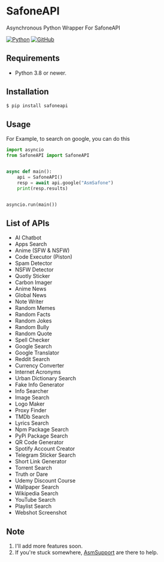 # SafoneAPI

Asynchronous Python Wrapper For SafoneAPI

[![Python](http://forthebadge.com/images/badges/made-with-python.svg)](https://python.org)
[![GitHub](https://forthebadge.com/images/badges/built-by-developers.svg)](https://github.com/)

## Requirements

- Python 3.8 or newer.

## Installation

```sh
$ pip install safoneapi
```

## Usage

For Example, to search on google, you can do this

```py
import asyncio
from SafoneAPI import SafoneAPI


async def main():
    api = SafoneAPI()
    resp = await api.google("AsmSafone")
    print(resp.results)


asyncio.run(main())
```

## List of APIs

- AI Chatbot
- Apps Search
- Anime (SFW & NSFW)
- Code Executor (Piston)
- Spam Detector
- NSFW Detector
- Quotly Sticker
- Carbon Imager
- Anime News
- Global News
- Note Writer
- Random Memes
- Random Facts
- Random Jokes
- Random Bully
- Random Quote
- Spell Checker
- Google Search
- Google Translator
- Reddit Search
- Currency Converter
- Internet Acronyms
- Urban Dictionary Search
- Fake Info Generator
- Info Searcher
- Image Search
- Logo Maker
- Proxy Finder
- TMDb Search
- Lyrics Search
- Npm Package Search
- PyPi Package Search
- QR Code Generator
- Spotify Account Creator
- Telegram Sticker Search
- Short Link Generator
- Torrent Search
- Truth or Dare
- Udemy Discount Course
- Wallpaper Search
- Wikipedia Search
- YouTube Search
- Playlist Search
- Webshot Screenshot

## Note

1. I'll add more features soon.
2. If you're stuck somewhere, [AsmSupport](https://t.me/AsmSupport) are there to help.
